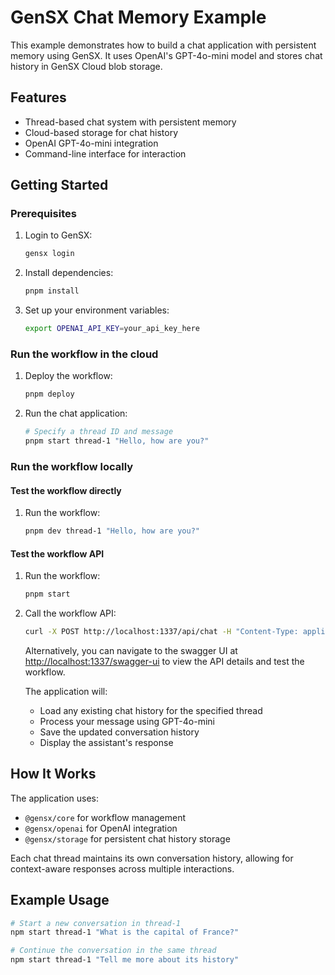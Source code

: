 # GenSX Chat Memory Example

This example demonstrates how to build a chat application with persistent memory using GenSX. It uses OpenAI's GPT-4o-mini model and stores chat history in GenSX Cloud blob storage.

## Features

- Thread-based chat system with persistent memory
- Cloud-based storage for chat history
- OpenAI GPT-4o-mini integration
- Command-line interface for interaction

## Getting Started

### Prerequisites

1. Login to GenSX:

    ```bash
    gensx login
    ```

2. Install dependencies:

   ```bash
   pnpm install
   ```

2. Set up your environment variables:

   ```bash
   export OPENAI_API_KEY=your_api_key_here
   ```

### Run the workflow in the cloud

1. Deploy the workflow:

   ```bash
   pnpm deploy
   ```

2. Run the chat application:

   ```bash
   # Specify a thread ID and message
   pnpm start thread-1 "Hello, how are you?"
   ```

### Run the workflow locally

#### Test the workflow directly

1. Run the workflow:

   ```bash
   pnpm dev thread-1 "Hello, how are you?"
   ```

#### Test the workflow API

1. Run the workflow:

   ```bash
   pnpm start
   ```

2. Call the workflow API:

   ```bash
   curl -X POST http://localhost:1337/api/chat -H "Content-Type: application/json" -d '{"threadId": "thread-1", "message": "Hello, how are you?"}'
   ```

   Alternatively, you can navigate to the swagger UI at [http://localhost:1337/swagger-ui](http://localhost:1337/swagger-ui) to view the API details and test the workflow.

   The application will:

   - Load any existing chat history for the specified thread
   - Process your message using GPT-4o-mini
   - Save the updated conversation history
   - Display the assistant's response

## How It Works

The application uses:

- `@gensx/core` for workflow management
- `@gensx/openai` for OpenAI integration
- `@gensx/storage` for persistent chat history storage

Each chat thread maintains its own conversation history, allowing for context-aware responses across multiple interactions.

## Example Usage

```bash
# Start a new conversation in thread-1
npm start thread-1 "What is the capital of France?"

# Continue the conversation in the same thread
npm start thread-1 "Tell me more about its history"
```
